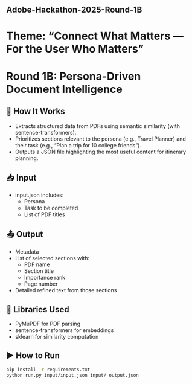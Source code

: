 ## Adobe-Hackathon-2025-Round-1B
# Theme: “Connect What Matters — For the User Who Matters”
# Round 1B: Persona-Driven Document Intelligence

## 🚀 How It Works

- Extracts structured data from PDFs using semantic similarity (with sentence-transformers).
- Prioritizes sections relevant to the persona (e.g., Travel Planner) and their task (e.g., “Plan a trip for 10 college friends”).
- Outputs a JSON file highlighting the most useful content for itinerary planning.

## 📥 Input
- input.json includes:
  - Persona
  - Task to be completed
  - List of PDF titles

## 📤 Output
- Metadata
- List of selected sections with:
  - PDF name
  - Section title
  - Importance rank
  - Page number
- Detailed refined text from those sections

## 🧠 Libraries Used
- PyMuPDF for PDF parsing
- sentence-transformers for embeddings
- sklearn for similarity computation

## ▶ How to Run

```bash
pip install -r requirements.txt
python run.py input/input.json input/ output.json
